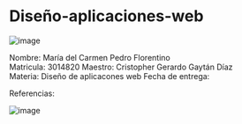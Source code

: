 # Diseño-aplicaciones-web
![image](https://www.fimpes.org.mx/images/universidades/logo_tecmilenio.png)

Nombre:
María del Carmen Pedro Florentino	
Matricula:
3014820
Maestro:
Cristopher Gerardo Gaytán Díaz	
Materia:
Diseño de aplicacones web
Fecha de entrega:

Referencias:

![image](https://github.com/Maricarmen25/Dise-o-aplicaciones-web/assets/157861060/b272e858-e8e3-45ea-a82a-1aeb7765fb5b)

